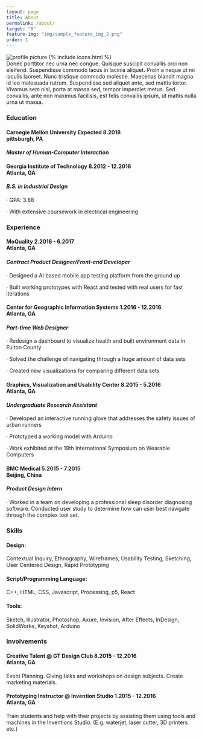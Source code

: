 ```yaml
---
layout: page
title: About
permalink: /about/
target: "0"
feature-img: "img/sample_feature_img_2.png"
order: 1
---
```

<div class="profile">
<img src="{{ site.baseurl }}/img/profile.png" alt="profile picture"/>
{% include icons.html %}
</div>
<div class="tldr padding-small">
Donec porttitor nec urna nec congue. Quisque suscipit convallis orci non eleifend. Suspendisse commodo lacus in lacinia aliquet. Proin a neque ut mi iaculis laoreet. Nunc tristique commodo molestie. Maecenas blandit magna id leo malesuada rutrum. Suspendisse sed aliquet ante, sed mattis tortor. Vivamus sem nisl, porta at massa sed, tempor imperdiet metus. Sed convallis, ante non maximus facilisis, est felis convallis ipsum, ut mattis nulla urna ut massa.
</div>
<div class="resume padding-small">
    <div id="education" class="section">
        <h3>Education </h3>
        <h4>Carnegie Mellon University
            <span class="duration">Expected 8.2018</span><br><span class="location">pittsburgh, PA</span></h4>
        <h4><em>Master of Human-Computer Interaction</em></h4><p></p>
        <h4>Georgia Institute of Technology
            <span class="duration">8.2012 - 12.2016</span><br><span class="location">Atlanta, GA</span></h4>
        <h4><em>B.S. in Industrial Design</em></h4>
        <p>· GPA: 3.88</p>
        <p>· With extensive coursework in electrical engineering</p>
	</div>
    <div id="education" class="section">
        <h3>Experience </h3>
        <h4>MoQuality
            <span class="duration">2.2016 - 6.2017</span><br><span class="location">Atlanta, GA</span></h4>
        <h4><em>Contract Product Designer/Front-end Developer</em></h4>
        <p>· Designed a AI based mobile app testing platform from the ground up</p>
        <p>· Built working prototypes with React and tested with real users for fast iterations</p>
        <h4>Center for Geographic Information Systems
            <span class="duration">1.2016 - 12.2016</span><br><span class="location">Atlanta, GA</span></h4>
        <h4><em>Part-time Web Designer</em></h4>
        <p>· Redesign a dashboard to visualize health and built environment data in Fulton County</p>
        <p>· Solved the challenge of navigating through a huge amount of data sets</p>
        <p>· Created new visualizations for comparing different data sets</p>
        <h4>Graphics, Visualization and Usability Center
            <span class="duration">8.2015 - 5.2016</span><br><span class="location">Atlanta, GA</span></h4>
        <h4><em>Undergraduate Research Assistant</em></h4>
        <p>· Developed an interactive running glove that addresses the safety issues of urban runners</p>
        <p>· Prototyped a working model with Arduino</p>
        <p>· Work exhibited at the 19th International Symposium on Wearable Computers</p>
        <h4>BMC Medical
            <span class="duration">5.2015 - 7.2015</span><br><span class="location">Beijing, China</span></h4>
        <h4><em>Product Design Intern</em></h4>
        <p>· Worked in a team on developing a professional sleep disorder diagnosing software. Conducted user study to
determine how can user best navigate through the complex tool set.</p>
	</div>
        <div id="skills" class="section">
        <h3>Skills </h3>
        <h4>Design:</h4>
        <p>Contextual Inquiry, Ethnography, Wireframes, Usability Testing, Sketching, User Centered Design, Rapid Prototyping</p>
        <h4>Script/Programming Language:</h4>
        <p>C++, HTML, CSS, Javascript, Processing, p5, React</p>
        <h4>Tools:</h4>
        <p>Sketch, Illustrator, Photoshop, Axure, Invision, After Effects, InDesign, SolidWorks, Keyshot, Arduino</p>
	</div>
        <div id="involvements" class="section">
        <h3>Involvements </h3>
        <h4>Creative Talent @ GT Design Club
            <span class="duration">8.2015 - 12.2016</span><br><span class="location">Atlanta, GA</span></h4>
            <p>Event Planning. Giving talks and workshops on design subjects. Create marketing materials.</p>
        <h4>Prototyping Instructor @ Invention Studio
            <span class="duration">1.2015 - 12.2016</span><br><span class="location">Atlanta, GA</span></h4>
        <p>Train students and help with their projects by assisting them using tools and machines in the Inventions Studio. (E.g.
waterjet, laser cutter, 3D printers etc.)</p>
	</div>
</div>